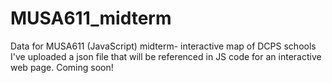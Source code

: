 # MUSA611_midterm
Data for MUSA611 (JavaScript) midterm- interactive map of DCPS schools
I've uploaded a json file that will be referenced in JS code for an interactive web page. Coming soon!
